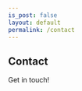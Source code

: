```yaml
---
is_post: false
layout: default
permalink: /contact
---
```


## Contact

Get in touch!

<form>
 <!-- Form Stuff -->
</form>
